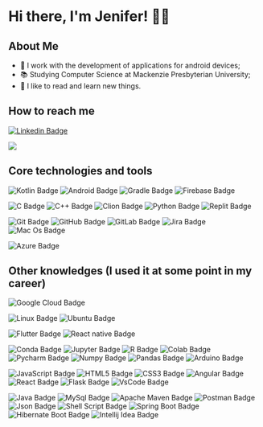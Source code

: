# Hi there, I'm Jenifer! 👋🏼

## About Me 
- 📱 I work with the development of applications for android devices;
- 📚 Studying Computer Science at Mackenzie Presbyterian University;
- 📖 I like to read and learn new things. 

## How to reach me
[![Linkedin Badge](https://img.shields.io/badge/LinkedIn-0077B5?style=flat-square&logo=linkedin&logoColor=white&link=https://www.linkedin.com/in/jenifer-mathias/)](https://www.linkedin.com/in/jenifer-mathias/)

<a href = "mailto:contato@jenifer.mathias.santos@gmail.com"><img src="https://img.shields.io/badge/Gmail-D14836?style=flat-square&logo=gmail&logoColor=white" target="_blank"></a>

## Core technologies and tools 
![Kotlin Badge](https://img.shields.io/badge/Kotlin-0095D5?&style=flat-square&logo=kotlin&logoColor=white)
![Android Badge](https://img.shields.io/badge/Android-3DDC84?style=flat-square&logo=android&logoColor=white)
![Gradle Badge](https://img.shields.io/badge/gradle-02303A?style=flat-square&logo=gradle&logoColor=white)
![Firebase Badge](https://img.shields.io/badge/firebase-ffca28?style=flat-square&logo=firebase&logoColor=black)

![C Badge](https://img.shields.io/badge/C-00599C?style=flat-square&logo=c&logoColor=white)
![C++ Badge](https://img.shields.io/badge/C%2B%2B-00599C?style=flat-square&logo=c%2B%2B&logoColor=white)
![Clion Badge](https://img.shields.io/badge/CLion-000000?style=flat-square&logo=clion&logoColor=white)
![Python Badge](https://img.shields.io/badge/Python-FFD43B?style=flat-square&logo=python&logoColor=blue)
![Replit Badge](https://img.shields.io/badge/replit-667881?style=flat-square&logo=replit&logoColor=white)

![Git Badge](https://img.shields.io/badge/GIT-E44C30?style=flat-square&logo=git&logoColor=white)
![GitHub Badge](https://img.shields.io/badge/GitHub-100000?style=flat-square&logo=github&logoColor=white)
![GitLab Badge](https://img.shields.io/badge/GitLab-330F63?style=flat-square&logo=gitlab&logoColor=white)
![Jira Badge](https://img.shields.io/badge/Jira-0052CC?style=flat-square&logo=Jira&logoColor=white)
![Mac Os Badge](https://img.shields.io/badge/mac%20os-000000?style=flat-square&logo=apple&logoColor=white)

![Azure Badge](https://img.shields.io/badge/microsoft%20azure-0089D6?style=flat-square&logo=microsoft-azure&logoColor=white)

## Other knowledges (I used it at some point in my career)
![Google Cloud Badge](https://img.shields.io/badge/Google_Cloud-4285F4?style=flat-square&logo=google-cloud&logoColor=white)

![Linux Badge](https://img.shields.io/badge/Linux-FCC624?style=flat-square&logo=linux&logoColor=black)
![Ubuntu Badge](https://img.shields.io/badge/Ubuntu-E95420?style=flat-square&logo=ubuntu&logoColor=white)

![Flutter Badge](https://img.shields.io/badge/Flutter-02569B?style=flat-square&logo=flutter&logoColor=white)
![React native Badge](https://img.shields.io/badge/React_Native-20232A?style=flat-square&logo=react&logoColor=61DAFB)

![Conda Badge](https://img.shields.io/badge/conda-342B029.svg?&style=flat-square&logo=anaconda&logoColor=white)
![Jupyter Badge](https://img.shields.io/badge/Jupyter-F37626.svg?&style=flat-square&logo=Jupyter&logoColor=white)
![R Badge](https://img.shields.io/badge/R-276DC3?style=flat-square&logo=r&logoColor=white)
![Colab Badge](https://img.shields.io/badge/Colab-F9AB00?style=flat-square&logo=googlecolab&color=525252)
![Pycharm Badge](https://img.shields.io/badge/PyCharm-000000.svg?&style=flat-square&logo=PyCharm&logoColor=white)
![Numpy Badge](https://img.shields.io/badge/Numpy-777BB4?style=flat-square&logo=numpy&logoColor=white)
![Pandas Badge](https://img.shields.io/badge/Pandas-2C2D72?style=flat-square&logo=pandas&logoColor=white)
![Arduino Badge](https://img.shields.io/badge/Arduino-00979D?style=flat-square&logo=Arduino&logoColor=white)

![JavaScript Badge](https://img.shields.io/badge/JavaScript-323330?style=flat-square&logo=javascript&logoColor=F7DF1E)
![HTML5 Badge](https://img.shields.io/badge/HTML5-E34F26?style=flat-square&logo=html5&logoColor=white)
![CSS3 Badge](https://img.shields.io/badge/CSS3-1572B6?style=flat-square&logo=css3&logoColor=white)
![Angular Badge](https://img.shields.io/badge/Angular-DD0031?style=flat-square&logo=angular&logoColor=white)
![React Badge](https://img.shields.io/badge/React-20232A?style=flat-square&logo=react&logoColor=61DAFB)
![Flask Badge](https://img.shields.io/badge/Flask-000000?style=flat-square&logo=flask&logoColor=white)
![VsCode Badge](https://img.shields.io/badge/Visual_Studio_Code-0078D4?style=flat-square&logo=visual%20studio%20code&logoColor=white)

![Java Badge](https://img.shields.io/badge/Java-ED8B00?style=flat-square&logo=java&logoColor=white)
![MySql Badge](https://img.shields.io/badge/MySQL-005C84?style=flat-square&logo=mysql&logoColor=white)
![Apache Maven Badge](https://img.shields.io/badge/apache_maven-C71A36?style=flat-square&logo=apachemaven&logoColor=white)
![Postman Badge](https://img.shields.io/badge/Postman-FF6C37?style=flat-square&logo=Postman&logoColor=white)
![Json Badge](https://img.shields.io/badge/json-5E5C5C?style=flat-square&logo=json&logoColor=white)
![Shell Script Badge](https://img.shields.io/badge/Shell_Script-121011?style=flat-square&logo=gnu-bash&logoColor=white)
![Spring Boot Badge](https://img.shields.io/badge/Spring_Boot-F2F4F9?style=flat-square&logo=spring-boot)
![Hibernate Boot Badge](https://img.shields.io/badge/Hibernate-59666C?style=flat-square&logo=Hibernate&logoColor=white)
![Intellij Idea Badge](https://img.shields.io/badge/IntelliJ_IDEA-000000.svg?style=flat-square&logo=intellij-idea&logoColor=white)


 
